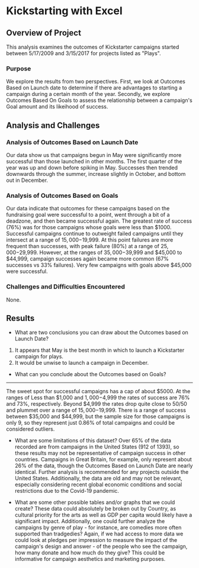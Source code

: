 # Kickstarting with Excel

## Overview of Project
This analysis examines the outcomes of Kickstarter campaigns started between 5/17/2009 and 3/15/2017 for projects listed as "Plays". 

### Purpose
We explore the results from two perspectives.  First, we look at Outcomes Based on Launch date to determine if there are advantages to starting a campaign during a certain month of the year.  Secondly, we explore Outcomes Based On Goals to assess the relationship between a campaign's Goal amount and its likeihood of success. 

## Analysis and Challenges

### Analysis of Outcomes Based on Launch Date
Our data show us that campaigns begun in May were significantly more successful than those launched in other months.  The first quarter of the year was up and down before spiking in May.  Successes then trended downwards through the summer, increase slightly in October, and bottom out in December.  

### Analysis of Outcomes Based on Goals
Our data indicate that outcomes for these campaigns based on the fundraising goal were successful to a point, went through a bit of a deadzone, and then became successful again.  The greatest rate of success (76%) was for those campaigns whose goals were less than $1000.  Successful campaigns continue to outweight failed campaigns until they intersect at a range of $15,000-$19,999.  At this point failures are more frequent than successes, with peak failure (80%) at a range of $25,000-$29,999.  However, at the ranges of $35,000-$39,999 and $45,000 to $44,999, campaign successes again became more common (67% successes vs 33% failures).  Very few campaigns with goals above $45,000 were successful.

### Challenges and Difficulties Encountered
None.

## Results

- What are two conclusions you can draw about the Outcomes based on Launch Date?
1) It appears that May is the best month in which to launch a Kickstarter campaign for plays.
2) It would be unwise to launch a campaign in December.

- What can you conclude about the Outcomes based on Goals?
---
The sweet spot for successful campaigns has a cap of about $5000.  At the ranges of Less than $1,000 and $1,000-$4,999 the rates of success are 76% and 73%, respectively.  Beyond $4,999 the rates drop quite close to 50/50 and plummet over a range of $15,000-$19,999.  There is a range of success between $35,000 and $44,999, but the sample size for those campaigns is only 9, so they represent just 0.86% of total campaigns and could be considered outliers.  

- What are some limitations of this dataset?
Over 65% of the data recorded are from campaigns in the United States (912 of 1393), so these results may not be representative of campaign success in other countries.  Campaigns in Great Britain, for example, only represent about 26% of the data, though the Outcomes Based on Launch Date are nearly identical.  Further analysis is recommended for any projects outside the United States.  Additionally, the data are old and may not be relevant, especially considering recent global economic conditions and social restrictions due to the Covid-19 pandemic.

- What are some other possible tables and/or graphs that we could create?
These data could absolutely be broken out by Country, as cultural priority for the arts as well as GDP per capita would likely have a significant impact.  Additionally, one could further analyze the campaigns by genre of play - for instance, are comedies more often supported than tradgedies?  Again, if we had access to more data we could look at pledges per impression to measure the impact of the campaign's design and answer - of the people who see the campaign, how many donate and how much do they give?  This could be informative for campaign aesthetics and marketing purposes.
